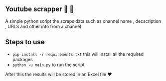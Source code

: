 ## Youtube scrapper :tada: :rocket:
A simple python script the scraps data such as channel name , decscription , URLS and other info from a channel

## Steps to use
- ```pip install -r requirements.txt``` this will install all the required packages
- ```python -u main.py``` to run the script 


After this the results will be stored in an Excel file ❤️
